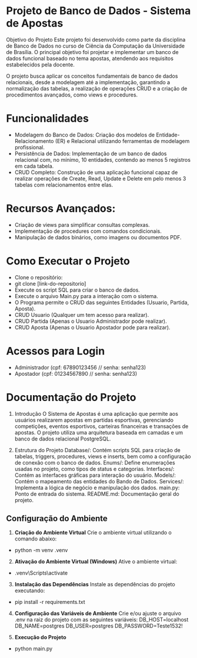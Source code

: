 # Projeto de Banco de Dados - Sistema de Apostas
Objetivo do Projeto
Este projeto foi desenvolvido como parte da disciplina de Banco de Dados no curso de Ciência da Computação da Universidade de Brasília. O principal objetivo foi projetar e implementar um banco de dados funcional baseado no tema apostas, atendendo aos requisitos estabelecidos pela docente.

O projeto busca aplicar os conceitos fundamentais de banco de dados relacionais, desde a modelagem até a implementação, garantindo a normalização das tabelas, a realização de operações CRUD e a criação de procedimentos avançados, como views e procedures.

# Funcionalidades
- Modelagem do Banco de Dados: Criação dos modelos de Entidade-Relacionamento (ER) e Relacional utilizando ferramentas de modelagem profissional.
- Persistência de Dados: Implementação de um banco de dados relacional com, no mínimo, 10 entidades, contendo ao menos 5 registros em cada tabela.
- CRUD Completo: Construção de uma aplicação funcional capaz de realizar operações de Create, Read, Update e Delete em pelo menos 3 tabelas com relacionamentos entre elas.

# Recursos Avançados:
- Criação de views para simplificar consultas complexas.
- Implementação de procedures com comandos condicionais.
- Manipulação de dados binários, como imagens ou documentos PDF.

# Como Executar o Projeto
- Clone o repositório:
- git clone [link-do-repositorio]
- Execute os script SQL para criar o banco de dados.
- Execute o arquivo Main.py para a interação com o sistema.
- O Programa permite o CRUD das seguintes Entidades (Usuario, Partida, Aposta).
- CRUD Usuario (Qualquer um tem acesso para realizar).
- CRUD Partida (Apenas o Usuario Administrador pode realizar).
- CRUD Aposta  (Apenas o Usuario Apostador pode para realizar).

# Acessos para Login
- Administrador (cpf: 67890123456 // senha: senha123)
- Apostador (cpf: 01234567890 // senha: senha123)

# Documentação do Projeto
1. Introdução
O Sistema de Apostas é uma aplicação que permite aos usuários realizarem apostas em partidas esportivas, 
gerenciando competições, eventos esportivos, carteiras financeiras e transações de apostas. 
O projeto utiliza uma arquitetura baseada em camadas e um banco de dados relacional PostgreSQL.

2. Estrutura do Projeto
Database/: Contém scripts SQL para criação de tabelas, triggers, procedures, views e inserts, bem como a configuração de conexão com o banco de dados.
Enums/: Define enumerações usadas no projeto, como tipos de status e categorias.
Interfaces/: Contém as interfaces gráficas para interação do usuário.
Models/: Contém o mapeamento das entidades do Bando de Dados.
Services/: Implementa a lógica de negócio e manipulação dos dados.
main.py: Ponto de entrada do sistema.
README.md: Documentação geral do projeto.

## Configuração do Ambiente

1. **Criação do Ambiente Virtual**
Crie o ambiente virtual utilizando o comando abaixo:
 - python -m venv .venv

2. **Ativação do Ambiente Virtual (Windows)**
Ative o ambiente virtual:
 - .venv\Scripts\activate

3. **Instalação das Dependências**
Instale as dependências do projeto executando:
 - pip install -r requirements.txt

4. **Configuração das Variáveis de Ambiente**
Crie e/ou ajuste o arquivo .env na raiz do projeto com as seguintes variáveis:
DB_HOST=localhost
DB_NAME=postgres
DB_USER=postgres
DB_PASSWORD=Teste1532!

5. **Execução do Projeto**
 - python main.py